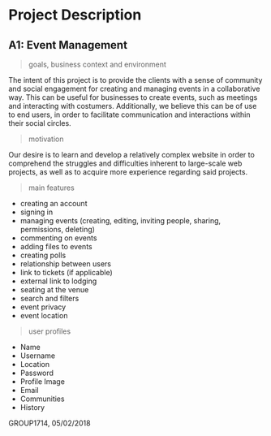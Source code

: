 # Project Description
## A1: Event Management
 
> goals, business context and environment

The intent of this project is to provide the clients with a sense of community and social engagement for creating and managing events
in a collaborative way. This can be useful for businesses to create events, such as meetings and interacting with costumers.
Additionally, we believe this can be of use to end users, in order to facilitate communication and interactions within their social circles.


> motivation

Our desire is to learn and develop a relatively complex website in order to comprehend the struggles and difficulties inherent to 
large-scale web projects, as well as to acquire more experience regarding said projects.

> main features
* creating an account
* signing in
* managing events (creating, editing, inviting people, sharing, permissions, deleting)
* commenting on events
* adding files to events
* creating polls
* relationship between users
* link to tickets (if applicable)
* external link to lodging
* seating at the venue
* search and filters
* event privacy
* event location

> user profiles
* Name
* Username
* Location 
* Password
* Profile Image
* Email
* Communities
* History
 
GROUP1714, 05/02/2018
